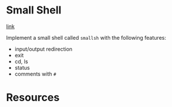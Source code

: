 # Small Shell

[link](https://github.com/townsste/CS344/tree/master/Program%203%20-%20Smallsh)

Implement a small shell called `smallsh` with the following features:
- input/output redirection 
- exit
- cd, ls
- status
- comments with `#`


# Resources

